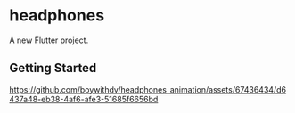 # headphones

A new Flutter project.

## Getting Started





https://github.com/boywithdv/headphones_animation/assets/67436434/d6437a48-eb38-4af6-afe3-51685f6656bd


